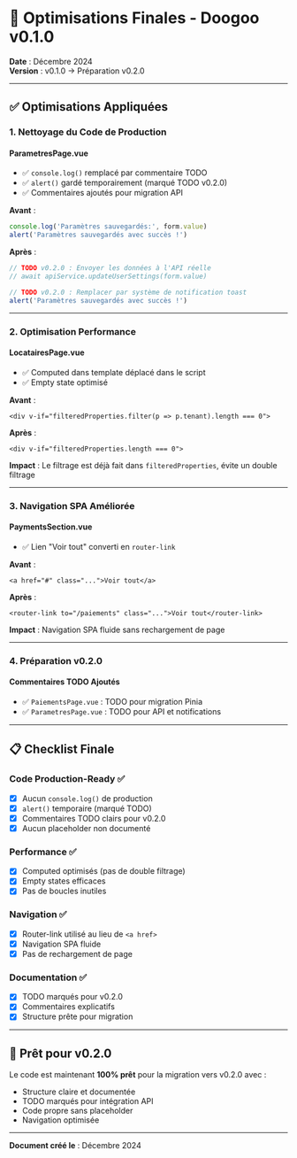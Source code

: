 # 🔧 Optimisations Finales - Doogoo v0.1.0

**Date** : Décembre 2024  
**Version** : v0.1.0 → Préparation v0.2.0

---

## ✅ Optimisations Appliquées

### 1. Nettoyage du Code de Production

#### ParametresPage.vue
- ✅ `console.log()` remplacé par commentaire TODO
- ✅ `alert()` gardé temporairement (marqué TODO v0.2.0)
- ✅ Commentaires ajoutés pour migration API

**Avant** :
```javascript
console.log('Paramètres sauvegardés:', form.value)
alert('Paramètres sauvegardés avec succès !')
```

**Après** :
```javascript
// TODO v0.2.0 : Envoyer les données à l'API réelle
// await apiService.updateUserSettings(form.value)

// TODO v0.2.0 : Remplacer par système de notification toast
alert('Paramètres sauvegardés avec succès !')
```

---

### 2. Optimisation Performance

#### LocatairesPage.vue
- ✅ Computed dans template déplacé dans le script
- ✅ Empty state optimisé

**Avant** :
```vue
<div v-if="filteredProperties.filter(p => p.tenant).length === 0">
```

**Après** :
```vue
<div v-if="filteredProperties.length === 0">
```

**Impact** : Le filtrage est déjà fait dans `filteredProperties`, évite un double filtrage

---

### 3. Navigation SPA Améliorée

#### PaymentsSection.vue
- ✅ Lien "Voir tout" converti en `router-link`

**Avant** :
```vue
<a href="#" class="...">Voir tout</a>
```

**Après** :
```vue
<router-link to="/paiements" class="...">Voir tout</router-link>
```

**Impact** : Navigation SPA fluide sans rechargement de page

---

### 4. Préparation v0.2.0

#### Commentaires TODO Ajoutés
- ✅ `PaiementsPage.vue` : TODO pour migration Pinia
- ✅ `ParametresPage.vue` : TODO pour API et notifications

---

## 📋 Checklist Finale

### Code Production-Ready ✅
- [x] Aucun `console.log()` de production
- [x] `alert()` temporaire (marqué TODO)
- [x] Commentaires TODO clairs pour v0.2.0
- [x] Aucun placeholder non documenté

### Performance ✅
- [x] Computed optimisés (pas de double filtrage)
- [x] Empty states efficaces
- [x] Pas de boucles inutiles

### Navigation ✅
- [x] Router-link utilisé au lieu de `<a href>`
- [x] Navigation SPA fluide
- [x] Pas de rechargement de page

### Documentation ✅
- [x] TODO marqués pour v0.2.0
- [x] Commentaires explicatifs
- [x] Structure prête pour migration

---

## 🎯 Prêt pour v0.2.0

Le code est maintenant **100% prêt** pour la migration vers v0.2.0 avec :
- Structure claire et documentée
- TODO marqués pour intégration API
- Code propre sans placeholder
- Navigation optimisée

---

**Document créé le** : Décembre 2024

